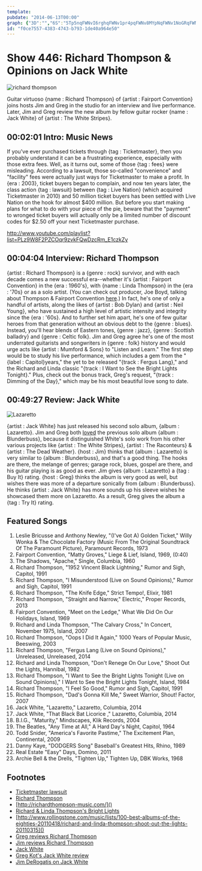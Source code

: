 ```yaml
---
template: 
pubdate: "2014-06-13T00:00"
graph: {"3D":"","6S":"5Tp5nqFWNvI6rghqFWNv1pr4pqFWNv8MYpNqFWNv1NoGRqFWNvqFWNvqOOZPqFWNvzZIiABMlTxqFWNv","2AF":"8klzajxigG"}
id: "f0ce7557-4383-4743-b793-1de40a964e50"
---
```






# Show 446: Richard Thompson & Opinions on Jack White

![richard thompson](https://static.soundopinions.org/images/2014/thompson_web.jpg)

Guitar virtuoso {name : Richard Thompson} of {artist : Fairport Convention} joins hosts Jim and Greg in the studio for an interview and live performance. Later, Jim and Greg review the new album by fellow guitar rocker {name : Jack White} of {artist : The White Stripes}.



## 00:02:01 Intro: Music News

If you've ever purchased tickets through {tag : Ticketmaster}, then you probably understand it can be a frustrating experience, especially with those extra fees.  Well, as it turns out, some of those {tag : fees} were misleading. According to a lawsuit, those so-called "convenience" and "facility" fees were actually just ways for Ticketmaster to make a profit. In {era : 2003}, ticket buyers began to complain, and now ten years later, the class action {tag : lawsuit} between {tag : Live Nation} (which acquired Ticketmaster in 2010) and 50 million ticket buyers has been settled with Live Nation on the hook for almost $400 million. But before you start making plans for what to do with your piece of the pie, beware that the "payment" to wronged ticket buyers will actually only be a limited number of discount codes for $2.50 off your next Ticketmaster purchase.

http://www.youtube.com/playlist?list=PLz9W8F2PZCOqr9zvkFQwDzcRm_E1czkZy



## 00:04:04 Interview: Richard Thompson

{artist : Richard Thompson} is a {genre : rock} survivor, and with each decade comes a new successful era--whether it's {artist : Fairport Convention} in the {era : 1960's}, with {name : Linda Thompson} in the {era : '70s} or as a solo artist. (You can check out producer, Joe Boyd, talking about Thompson & Fairport Convention [here](/show/387/#joeboyd).) In fact, he's one of only a handful of artists, along the likes of {artist : Bob Dylan} and {artist : Neil Young}, who have sustained a high level of artistic intensity and integrity since the {era : '60s}. And to further set him apart, he's one of few guitar heroes from that generation without an obvious debt to the {genre : blues}. Instead, you'll hear blends of Eastern tones, {genre : jazz}, {genre : Scottish balladry} and {genre : Celtic folk}. Jim and Greg agree he's one of the most underrated guitarists and songwriters in {genre : folk} history and would urge acts like {artist : Mumford & Sons} to "Listen and Learn." The first step would be to study his live performance, which includes a gem from the "{label : Capitol}years," the yet to be released "{track : Fergus Lang}," and the Richard and Linda classic "{track : I Want to See the Bright Lights Tonight}." Plus, check out the bonus track, Greg's request, "{track : Dimming of the Day}," which may be his most beautiful love song to date.



## 00:49:27 Review: Jack White

![Lazaretto](https://static.soundopinions.org/assets/446/2AF0.jpg)

{artist : Jack White} has just released his second solo album, {album : Lazaretto}. Jim and Greg both [loved](http://www.soundopinions.org/show/335/review/jackwhite) the previous solo album {album : Blunderbuss}, because it distinguished White's solo work from his other various projects like {artist : The White Stripes}, {artist : The Raconteurs} & {artist : The Dead Weather}. {host : Jim} thinks that {album : Lazaretto} is very similar to {album : Blunderbuss}, and that's a good thing. The hooks are there, the melange of genres; garage rock, blues, gospel are there, and his guitar playing is as good as ever. Jim gives {album : Lazaretto} a {tag : Buy It} rating. {host : Greg} thinks the album is very good as well, but wishes there was more of a departure sonically from {album : Blunderbuss}. He thinks {artist : Jack White} has more sounds up his sleeve wishes he showcased them more on Lazaretto. As a result, Greg gives the album a {tag : Try It} rating.



## Featured Songs

1. Leslie Bricusse and Anthony Newley, "(I've Got A) Golden Ticket," Willy Wonka & The Chocolate Factory (Music From The Original Soundtrack Of The Paramount Picture), Paramount Records, 1973
2. Fairport Convention, "Matty Groves," Liege & Lief, Island, 1969, (0:40)
3. The Shadows, "Apache," Single, Columbia, 1960
4. Richard Thompson, "1952 Vincent Black Lightning," Rumor and Sigh, Capitol, 1991
5. Richard Thompson, "I Misunderstood (Live on Sound Opinions)," Rumor and Sigh, Capitol, 1991
6. Richard Thompson, "The Knife Edge," Strict Tempo!, Elixir, 1981
7. Richard Thompson, "Straight and Narrow," Electric," Proper Records, 2013
8. Fairport Convention, "Meet on the Ledge," What We Did On Our Holidays, Island, 1969
9. Richard and Linda Thompson, "The Calvary Cross," In Concert, November 1975, Island, 2007
10. Richard Thompson, "Oops I Did It Again," 1000 Years of Popular Music, Beeswing, 2003
11. Richard Thompson, "Fergus Lang (Live on Sound Opinions)," Unreleased, Unreleased, 2014
12. Richard and Linda Thompson, "Don't Renege On Our Love," Shoot Out the Lights, Hannibal, 1982
13. Richard Thompson, "I Want to See the Bright Lights Tonight (Live on Sound Opinions)," I Want to See the Bright Lights Tonight, Island, 1984
14. Richard Thompson, "I Feel So Good," Rumor and Sigh, Capitol, 1991
15. Richard Thompson, "Dad's Gonna Kill Me," Sweet Warrior, Shout! Factor, 2007
16. Jack White, "Lazaretto," Lazaretto, Columbia, 2014
17. Jack White, "That Black Bat Licorice ," Lazaretto, Columbia, 2014
18. B.I.G., "Maturity," Mindscapes, Klik Records, 2004
19. The Beatles, "Any Time at All," A Hard Day's Night, Capitol, 1964
20. Todd Snider, "America's Favorite Pastime," The Excitement Plan, Continental, 2009
21. Danny Kaye, "DODGERS Song" Baseball's Greatest Hits, Rhino, 1989
22. Real Estate "Easy" Days, Domino, 2011
23. Archie Bell & the Drells, "Tighten Up," Tighten Up, DBK Works, 1968



## Footnotes

- [Ticketmaster lawsuit](http://www.billboard.com/biz/articles/news/legal-and-management/6106490/ticketmaster-agrees-to-400-million-settlement-in)
- [Richard Thompson]()
- [http://richardthompson-music.com/]()
- [Richard & Linda Thompson's Bright Lights]()
- [http://www.rollingstone.com/music/lists/100-best-albums-of-the-eighties-20110418/richard-and-linda-thompson-shoot-out-the-lights-20110315]()
- [Greg reviews Richard Thompson](http://articles.chicagotribune.com/2013-02-04/entertainment/chi-richard-thompson-album-review-20130204_1_dream-attic-album-review-richard-thompson)
- [Jim reviews Richard Thompson](http://www.wbez.org/blogs/jim-derogatis/2013-02/forget-mumford-sons-all-hail-richard-thompson-105498)
- [Jack White](http://jackwhiteiii.com/)
- [Greg Kot's Jack White review](http://articles.chicagotribune.com/2014-06-09/entertainment/ct-jack-white-review-lazaretto-album-20140609_1_white-stripes-blunderbuss-album)
- [Jim DeRogatis on Jack White](http://www.wbez.org/blogs/jim-derogatis/2014-06/no-surprises-jack-whites-second-solo-album-110314)